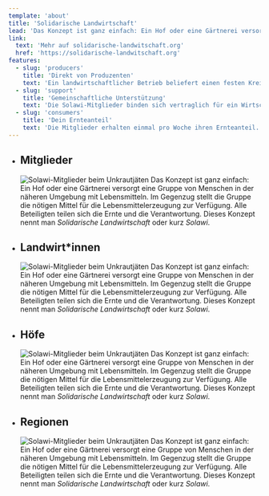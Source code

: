 ```yaml
---
template: 'about'
title: 'Solidarische Landwirtschaft'
lead: 'Das Konzept ist ganz einfach: Ein Hof oder eine Gärtnerei versorgt eine Gruppe von Menschen in der näheren Umgebung mit Lebensmitteln. Im Gegenzug stellt die Gruppe die nötigen Mittel für die Lebensmittel­erzeugung zur Verfügung. Alle Beteiligten teilen sich die Ernte und die Verantwortung.'
link:
  text: 'Mehr auf solidarische-landwitschaft.org'
  href: 'https://solidarische-landwitschaft.org'
features:
  - slug: 'producers'
    title: 'Direkt von Produzenten'
    text: 'Ein landwirtschaftlicher Betrieb beliefert einen festen Kreis von Solawi-Mitgliedern mit Lebensmitteln.'
  - slug: 'support'
    title: 'Gemeinschaftliche Unterstützung'
    text: 'Die Solawi-Mitglieder binden sich vertraglich für ein Wirtschaftsjahr und zahlen einen festen monatlichen Beitrag. Sie helfen außerdem bei Mitmachtagen auf dem Betrieb mit.'
  - slug: 'consumers'
    title: 'Dein Ernteanteil'
    text: 'Die Mitglieder erhalten einmal pro Woche ihren Ernteanteil. Der Ernteanteil besteht je nach Angebot und Jahreszeit aus Gemüse, Obst und manchmal auch aus verarbeiteten Produkten wie Saft, Brot oder Käse.'
---
```


- ## Mitglieder

  ![Solawi-Mitglieder beim Unkrautjäten](/img/about-members.jpg)
  Das Konzept ist ganz einfach: Ein Hof oder eine Gärtnerei versorgt eine Gruppe von Menschen in der näheren Umgebung mit Lebensmitteln. Im Gegenzug stellt die Gruppe die nötigen Mittel für die Lebensmittel­erzeugung zur Verfügung. Alle Beteiligten teilen sich die Ernte und die Verantwortung. Dieses Konzept nennt man _Solidarische Landwirtschaft_ oder kurz _Solawi_.

- ## Landwirt\*innen

  ![Solawi-Mitglieder beim Unkrautjäten](/img/about-members.jpg)
  Das Konzept ist ganz einfach: Ein Hof oder eine Gärtnerei versorgt eine Gruppe von Menschen in der näheren Umgebung mit Lebensmitteln. Im Gegenzug stellt die Gruppe die nötigen Mittel für die Lebensmittel­erzeugung zur Verfügung. Alle Beteiligten teilen sich die Ernte und die Verantwortung. Dieses Konzept nennt man _Solidarische Landwirtschaft_ oder kurz _Solawi_.

- ## Höfe

  ![Solawi-Mitglieder beim Unkrautjäten](/img/about-members.jpg)
  Das Konzept ist ganz einfach: Ein Hof oder eine Gärtnerei versorgt eine Gruppe von Menschen in der näheren Umgebung mit Lebensmitteln. Im Gegenzug stellt die Gruppe die nötigen Mittel für die Lebensmittel­erzeugung zur Verfügung. Alle Beteiligten teilen sich die Ernte und die Verantwortung. Dieses Konzept nennt man _Solidarische Landwirtschaft_ oder kurz _Solawi_.

- ## Regionen

  ![Solawi-Mitglieder beim Unkrautjäten](/img/about-members.jpg)
  Das Konzept ist ganz einfach: Ein Hof oder eine Gärtnerei versorgt eine Gruppe von Menschen in der näheren Umgebung mit Lebensmitteln. Im Gegenzug stellt die Gruppe die nötigen Mittel für die Lebensmittel­erzeugung zur Verfügung. Alle Beteiligten teilen sich die Ernte und die Verantwortung. Dieses Konzept nennt man _Solidarische Landwirtschaft_ oder kurz _Solawi_.
